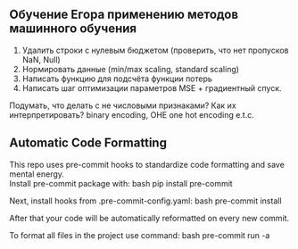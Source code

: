 ## Обучение Егора применению методов машинного обучения


1. Удалить строки с нулевым бюджетом (проверить, что нет пропусков NaN, Null)
2. Нормировать данные (min/max scaling, standard scaling)
3. Написать функцию для подсчёта функции потерь
4. Написать шаг оптимизации параметров MSE + градиентный спуск.

Подумать, что делать с не числовыми признаками? Как их интерпретировать?
binary encoding, OHE one hot encoding e.t.c.

## Automatic Code Formatting
This repo uses pre-commit hooks to standardize code formatting and save mental energy.<br>
Install pre-commit package with:
bash
pip install pre-commit

Next, install hooks from .pre-commit-config.yaml:
bash
pre-commit install

After that your code will be automatically reformatted on every new commit.<br>

To format all files in the project use command:
bash
pre-commit run -a
